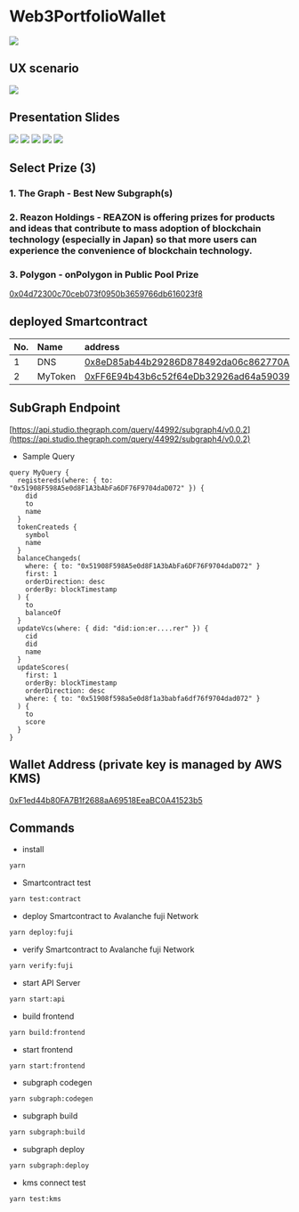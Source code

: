 # Web3PortfolioWallet

<img src="./assets/logo/20230408__logo_blue_800-500.png">

## UX scenario

<img src="./assets/imgs/ETHTokyo_UX.png">

## Presentation Slides

<img src="./assets/imgs/Web3PortfolioWallet1.png">
<img src="./assets/imgs/Web3PortfolioWallet2.png">
<img src="./assets/imgs/Web3PortfolioWallet3.png">
<img src="./assets/imgs/Web3PortfolioWallet4.png">
<img src="./assets/imgs/Web3PortfolioWallet5b.png">

## Select Prize (3)

### 1. The Graph - Best New Subgraph(s)

### 2. Reazon Holdings - REAZON is offering prizes for products and ideas that contribute to mass adoption of blockchain technology (especially in Japan) so that more users can experience the convenience of blockchain technology.

### 3. Polygon - onPolygon in Public Pool Prize

[0x04d72300c70ceb073f0950b3659766db616023f8](https://mumbai.polygonscan.com/address/0x04d72300c70ceb073f0950b3659766db616023f8)

## deployed Smartcontract

| No. | Name    | address                                                                                                                            |
| :-- | :------ | :--------------------------------------------------------------------------------------------------------------------------------- |
| 1   | DNS     | [0x8eD85ab44b29286D878492da06c862770A078176](https://testnet.snowtrace.io/address/0x8eD85ab44b29286D878492da06c862770A078176#code) |
| 2   | MyToken | [0xFF6E94b43b6c52f64eDb32926ad64a59039e8353](https://testnet.snowtrace.io/address/0xFF6E94b43b6c52f64eDb32926ad64a59039e8353#code) |

## SubGraph Endpoint

[https://api.studio.thegraph.com/query/44992/subgraph4/v0.0.2](https://api.studio.thegraph.com/query/44992/subgraph4/v0.0.2)

- Sample Query

```gql
query MyQuery {
  registereds(where: { to: "0x51908F598A5e0d8F1A3bAbFa6DF76F9704daD072" }) {
    did
    to
    name
  }
  tokenCreateds {
    symbol
    name
  }
  balanceChangeds(
    where: { to: "0x51908F598A5e0d8F1A3bAbFa6DF76F9704daD072" }
    first: 1
    orderDirection: desc
    orderBy: blockTimestamp
  ) {
    to
    balanceOf
  }
  updateVcs(where: { did: "did:ion:er....rer" }) {
    cid
    did
    name
  }
  updateScores(
    first: 1
    orderBy: blockTimestamp
    orderDirection: desc
    where: { to: "0x51908f598a5e0d8f1a3babfa6df76f9704dad072" }
  ) {
    to
    score
  }
}
```

## Wallet Address (private key is managed by AWS KMS)

[0xF1ed44b80FA7B1f2688aA69518EeaBC0A41523b5](https://testnet.snowtrace.io/address/0xF1ed44b80FA7B1f2688aA69518EeaBC0A41523b5)

## Commands

- install

```bash
yarn
```

- Smartcontract test

```bash
yarn test:contract
```

- deploy Smartcontract to Avalanche fuji Network

```bash
yarn deploy:fuji
```

- verify Smartcontract to Avalanche fuji Network

```bash
yarn verify:fuji
```

- start API Server

```bash
yarn start:api
```

- build frontend

```bash
yarn build:frontend
```

- start frontend

```bash
yarn start:frontend
```

- subgraph codegen

```bash
yarn subgraph:codegen
```

- subgraph build

```bash
yarn subgraph:build
```

- subgraph deploy

```bash
yarn subgraph:deploy
```

- kms connect test

```bash
yarn test:kms
```
